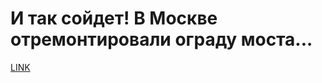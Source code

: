 # И так сойдет! В Москве отремонтировали ограду моста...



[LINK](https://varlamov.ru/1775016.html)